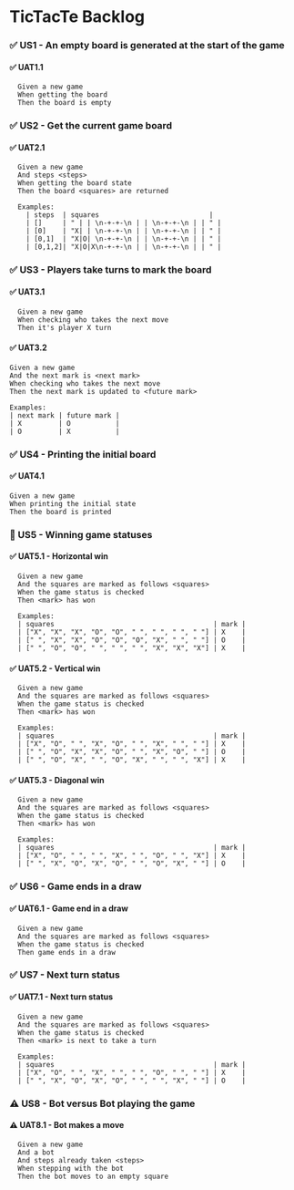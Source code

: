 # TicTacTe Backlog

### ✅ US1 - An empty board is generated at the start of the game

#### ✅ UAT1.1

```
  Given a new game
  When getting the board
  Then the board is empty
```

### ✅ US2 - Get the current game board

#### ✅ UAT2.1

```
  Given a new game
  And steps <steps>
  When getting the board state
  Then the board <squares> are returned

  Examples:
    | steps  | squares                           |
    | []     | " | | \n-+-+-\n | | \n-+-+-\n | | " |
    | [0]    | "X| | \n-+-+-\n | | \n-+-+-\n | | " |
    | [0,1]  | "X|O| \n-+-+-\n | | \n-+-+-\n | | " |
    | [0,1,2]| "X|O|X\n-+-+-\n | | \n-+-+-\n | | " |
```

### ✅ US3 - Players take turns to mark the board

#### ✅ UAT3.1

```
  Given a new game
  When checking who takes the next move
  Then it's player X turn
```

#### ✅ UAT3.2

```
Given a new game
And the next mark is <next mark>
When checking who takes the next move
Then the next mark is updated to <future mark>

Examples:
| next mark | future mark |
| X         | O           |
| O         | X           |
```

### ✅ US4 - Printing the initial board

#### ✅ UAT4.1

```
Given a new game
When printing the initial state
Then the board is printed
```

### 🚧 US5 - Winning game statuses

#### ✅ UAT5.1 - Horizontal win

```
  Given a new game
  And the squares are marked as follows <squares>
  When the game status is checked
  Then <mark> has won

  Examples:
  | squares                                       | mark |
  | ["X", "X", "X", "O", "O", " ", " ", " ", " "] | X    |
  | [" ", "X", "X", "O", "O", "O", "X", " ", " "] | O    |
  | [" ", "O", "O", " ", " ", " ", "X", "X", "X"] | X    |
```

#### ✅ UAT5.2 - Vertical win

```
  Given a new game
  And the squares are marked as follows <squares>
  When the game status is checked
  Then <mark> has won

  Examples:
  | squares                                       | mark |
  | ["X", "O", " ", "X", "O", " ", "X", " ", " "] | X    |
  | [" ", "O", "X", "X", "O", " ", "X", "O", " "] | O    |
  | [" ", "O", "X", " ", "O", "X", " ", " ", "X"] | X    |
```

#### ✅ UAT5.3 - Diagonal win

```
  Given a new game
  And the squares are marked as follows <squares>
  When the game status is checked
  Then <mark> has won

  Examples:
  | squares                                       | mark |
  | ["X", "O", " ", " ", "X", " ", "O", " ", "X"] | X    |
  | [" ", "X", "O", "X", "O", " ", "O", "X", " "] | O    |
```

### ✅ US6 - Game ends in a draw

#### ✅ UAT6.1 - Game end in a draw

```
  Given a new game
  And the squares are marked as follows <squares>
  When the game status is checked
  Then game ends in a draw
```

### ✅ US7 - Next turn status

#### ✅ UAT7.1 - Next turn status

```
  Given a new game
  And the squares are marked as follows <squares>
  When the game status is checked
  Then <mark> is next to take a turn

  Examples:
  | squares                                       | mark |
  | ["X", "O", " ", "X", " ", " ", "O", " ", " "] | X    |
  | [" ", "X", "O", "X", "O", " ", " ", "X", " "] | O    |
```

### ⚠ US8 - Bot versus Bot playing the game

#### ⚠ UAT8.1 - Bot makes a move

```
  Given a new game
  And a bot
  And steps already taken <steps>
  When stepping with the bot
  Then the bot moves to an empty square
```
